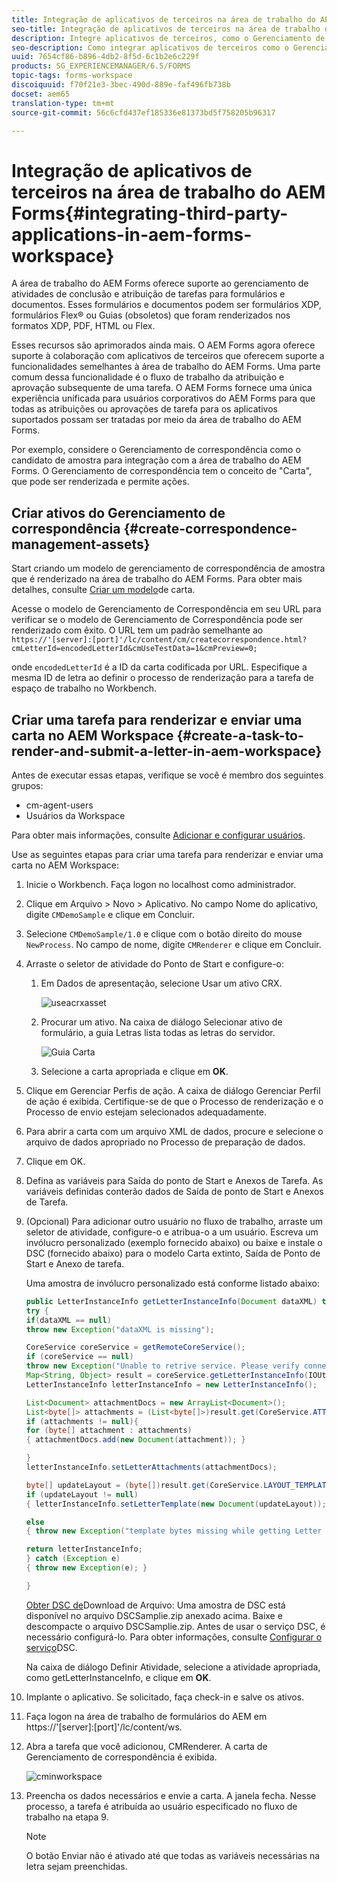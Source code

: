 ```yaml
---
title: Integração de aplicativos de terceiros na área de trabalho do AEM Forms
seo-title: Integração de aplicativos de terceiros na área de trabalho do AEM Forms
description: Integre aplicativos de terceiros, como o Gerenciamento de correspondência, na área de trabalho do AEM Forms.
seo-description: Como integrar aplicativos de terceiros como o Gerenciamento de correspondência na área de trabalho do AEM Forms.
uuid: 7654cf86-b896-4db2-8f5d-6c1b2e6c229f
products: SG_EXPERIENCEMANAGER/6.5/FORMS
topic-tags: forms-workspace
discoiquuid: f70f21e3-3bec-490d-889e-faf496fb738b
docset: aem65
translation-type: tm+mt
source-git-commit: 56c6cfd437ef185336e81373bd5f758205b96317

---
```



# Integração de aplicativos de terceiros na área de trabalho do AEM Forms{#integrating-third-party-applications-in-aem-forms-workspace}

A área de trabalho do AEM Forms oferece suporte ao gerenciamento de atividades de conclusão e atribuição de tarefas para formulários e documentos. Esses formulários e documentos podem ser formulários XDP, formulários Flex® ou Guias (obsoletos) que foram renderizados nos formatos XDP, PDF, HTML ou Flex.

Esses recursos são aprimorados ainda mais. O AEM Forms agora oferece suporte à colaboração com aplicativos de terceiros que oferecem suporte a funcionalidades semelhantes à área de trabalho do AEM Forms. Uma parte comum dessa funcionalidade é o fluxo de trabalho da atribuição e aprovação subsequente de uma tarefa. O AEM Forms fornece uma única experiência unificada para usuários corporativos do AEM Forms para que todas as atribuições ou aprovações de tarefa para os aplicativos suportados possam ser tratadas por meio da área de trabalho do AEM Forms.

Por exemplo, considere o Gerenciamento de correspondência como o candidato de amostra para integração com a área de trabalho do AEM Forms. O Gerenciamento de correspondência tem o conceito de &quot;Carta&quot;, que pode ser renderizada e permite ações.

## Criar ativos do Gerenciamento de correspondência {#create-correspondence-management-assets}

Start criando um modelo de gerenciamento de correspondência de amostra que é renderizado na área de trabalho do AEM Forms. Para obter mais detalhes, consulte [Criar um modelo](../../forms/using/create-letter.md)de carta.

Acesse o modelo de Gerenciamento de Correspondência em seu URL para verificar se o modelo de Gerenciamento de Correspondência pode ser renderizado com êxito. O URL tem um padrão semelhante ao `https://'[server]:[port]'/lc/content/cm/createcorrespondence.html?cmLetterId=encodedLetterId&cmUseTestData=1&cmPreview=0;`

onde `encodedLetterId` é a ID da carta codificada por URL. Especifique a mesma ID de letra ao definir o processo de renderização para a tarefa de espaço de trabalho no Workbench.

## Criar uma tarefa para renderizar e enviar uma carta no AEM Workspace {#create-a-task-to-render-and-submit-a-letter-in-aem-workspace}

Antes de executar essas etapas, verifique se você é membro dos seguintes grupos:

* cm-agent-users
* Usuários da Workspace

Para obter mais informações, consulte [Adicionar e configurar usuários](/help/forms/using/admin-help/adding-configuring-users.md).

Use as seguintes etapas para criar uma tarefa para renderizar e enviar uma carta no AEM Workspace:

1. Inicie o Workbench. Faça logon no localhost como administrador.
1. Clique em Arquivo > Novo > Aplicativo. No campo Nome do aplicativo, digite `CMDemoSample` e clique em Concluir.
1. Selecione `CMDemoSample/1.0` e clique com o botão direito do mouse `NewProcess`. No campo de nome, digite `CMRenderer` e clique em Concluir.
1. Arraste o seletor de atividade do Ponto de Start e configure-o:

   1. Em Dados de apresentação, selecione Usar um ativo CRX.

      ![useacrxasset](assets/useacrxasset.png)

   1. Procurar um ativo. Na caixa de diálogo Selecionar ativo de formulário, a guia Letras lista todas as letras do servidor.

      ![Guia Carta](assets/letter_tab_new.png)

   1. Selecione a carta apropriada e clique em **OK**.

1. Clique em Gerenciar Perfis de ação. A caixa de diálogo Gerenciar Perfil de ação é exibida. Certifique-se de que o Processo de renderização e o Processo de envio estejam selecionados adequadamente.
1. Para abrir a carta com um arquivo XML de dados, procure e selecione o arquivo de dados apropriado no Processo de preparação de dados.
1. Clique em OK.
1. Defina as variáveis para Saída do ponto de Start e Anexos de Tarefa. As variáveis definidas conterão dados de Saída de ponto de Start e Anexos de Tarefa.
1. (Opcional) Para adicionar outro usuário no fluxo de trabalho, arraste um seletor de atividade, configure-o e atribua-o a um usuário. Escreva um invólucro personalizado (exemplo fornecido abaixo) ou baixe e instale o DSC (fornecido abaixo) para o modelo Carta extinto, Saída de Ponto de Start e Anexo de tarefa.

   Uma amostra de invólucro personalizado está conforme listado abaixo:

   ```java
   public LetterInstanceInfo getLetterInstanceInfo(Document dataXML) throws Exception {
   try {
   if(dataXML == null)
   throw new Exception("dataXML is missing");
   
   CoreService coreService = getRemoteCoreService();
   if (coreService == null)
   throw new Exception("Unable to retrive service. Please verify connection details.");
   Map<String, Object> result = coreService.getLetterInstanceInfo(IOUtils.toString(dataXML.getInputStream(), "UTF-8"));
   LetterInstanceInfo letterInstanceInfo = new LetterInstanceInfo();
   
   List<Document> attachmentDocs = new ArrayList<Document>();
   List<byte[]> attachments = (List<byte[]>)result.get(CoreService.ATTACHMENT_KEY);
   if (attachments != null){
   for (byte[] attachment : attachments)
   { attachmentDocs.add(new Document(attachment)); }
   
   }
   letterInstanceInfo.setLetterAttachments(attachmentDocs);
   
   byte[] updateLayout = (byte[])result.get(CoreService.LAYOUT_TEMPLATE_KEY);
   if (updateLayout != null)
   { letterInstanceInfo.setLetterTemplate(new Document(updateLayout)); }
   
   else
   { throw new Exception("template bytes missing while getting Letter instance Info."); }
   
   return letterInstanceInfo;
   } catch (Exception e)
   { throw new Exception(e); }
   
   }
   ```

   [Obter DSC de](assets/dscsample.zip)Download de Arquivo: Uma amostra de DSC está disponível no arquivo DSCSamplie.zip anexado acima. Baixe e descompacte o arquivo DSCSamplie.zip. Antes de usar o serviço DSC, é necessário configurá-lo. Para obter informações, consulte [Configurar o serviço](../../forms/using/add-action-button-in-create-correspondence-ui.md#p-configure-the-dsc-service-p)DSC.

   Na caixa de diálogo Definir Atividade, selecione a atividade apropriada, como getLetterInstanceInfo, e clique em **OK**.

1. Implante o aplicativo. Se solicitado, faça check-in e salve os ativos.
1. Faça logon na área de trabalho de formulários do AEM em https://&#39;[server]:[port]&#39;/lc/content/ws.
1. Abra a tarefa que você adicionou, CMRenderer. A carta de Gerenciamento de correspondência é exibida.

   ![cminworkspace](assets/cminworkspace.png)

1. Preencha os dados necessários e envie a carta. A janela fecha. Nesse processo, a tarefa é atribuída ao usuário especificado no fluxo de trabalho na etapa 9.

   >[!NOTE]
   >
   >O botão Enviar não é ativado até que todas as variáveis necessárias na letra sejam preenchidas.
